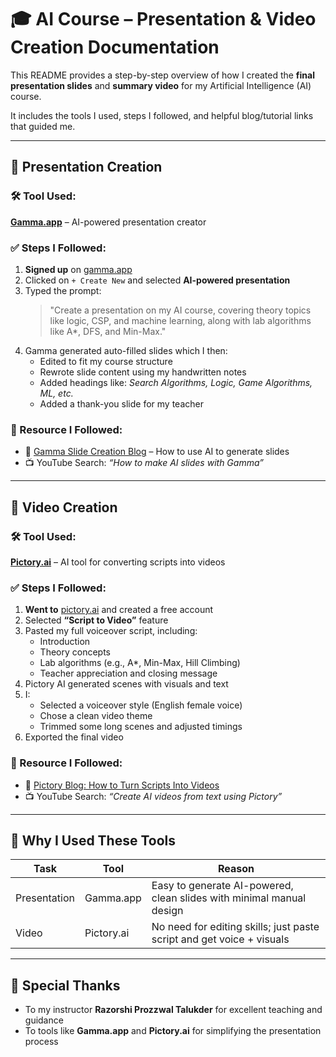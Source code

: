 # 🎓 AI Course – Presentation & Video Creation Documentation

This README provides a step-by-step overview of how I created the **final presentation slides** and **summary video** for my Artificial Intelligence (AI) course.

It includes the tools I used, steps I followed, and helpful blog/tutorial links that guided me.

---

## 📑 Presentation Creation

### 🛠️ Tool Used:
**[Gamma.app](https://gamma.app/)** – AI-powered presentation creator

### ✅ Steps I Followed:
1. **Signed up** on [gamma.app](https://gamma.app)
2. Clicked on `+ Create New` and selected **AI-powered presentation**
3. Typed the prompt:  
   > "Create a presentation on my AI course, covering theory topics like logic, CSP, and machine learning, along with lab algorithms like A*, DFS, and Min-Max."
4. Gamma generated auto-filled slides which I then:
   - Edited to fit my course structure
   - Rewrote slide content using my handwritten notes
   - Added headings like: *Search Algorithms, Logic, Game Algorithms, ML, etc.*
   - Added a thank-you slide for my teacher

### 📌 Resource I Followed:
- 📖 [Gamma Slide Creation Blog](https://gamma.app/blog/introducing-ai-presentations) – How to use AI to generate slides
- 📺 YouTube Search: _“How to make AI slides with Gamma”_

---

## 🎥 Video Creation

### 🛠️ Tool Used:
**[Pictory.ai](https://pictory.ai/)** – AI tool for converting scripts into videos

### ✅ Steps I Followed:
1. **Went to** [pictory.ai](https://pictory.ai) and created a free account
2. Selected **“Script to Video”** feature
3. Pasted my full voiceover script, including:
   - Introduction
   - Theory concepts
   - Lab algorithms (e.g., A*, Min-Max, Hill Climbing)
   - Teacher appreciation and closing message
4. Pictory AI generated scenes with visuals and text
5. I:
   - Selected a voiceover style (English female voice)
   - Chose a clean video theme
   - Trimmed some long scenes and adjusted timings
6. Exported the final video

### 📌 Resource I Followed:
- 📖 [Pictory Blog: How to Turn Scripts Into Videos](https://pictory.ai/blog/convert-text-to-video/)
- 📺 YouTube Search: _“Create AI videos from text using Pictory”_

---

## 🧠 Why I Used These Tools

| Task         | Tool         | Reason                                                                 |
|--------------|--------------|------------------------------------------------------------------------|
| Presentation | Gamma.app    | Easy to generate AI-powered, clean slides with minimal manual design   |
| Video        | Pictory.ai    | No need for editing skills; just paste script and get voice + visuals  |

---
## 🙌 Special Thanks

- To my instructor **Razorshi Prozzwal Talukder** for excellent teaching and guidance  
- To tools like **Gamma.app** and **Pictory.ai** for simplifying the presentation process

